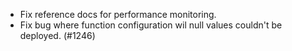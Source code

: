 - Fix reference docs for performance monitoring.
- Fix bug where function configuration wil null values couldn't be deployed. (#1246)
